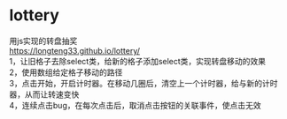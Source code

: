 # lottery
用js实现的转盘抽奖<br>
https://longteng33.github.io/lottery/<br>
1，让旧格子去除select类，给新的格子添加select类，实现转盘移动的效果<br>
2，使用数组给定格子移动的路径<br>
3，点击开始，开启计时器。在移动几圈后，清空上一个计时器，给与新的计时器，从而让转速变快<br>
4，连续点击bug，在每次点击后，取消点击按钮的关联事件，使点击无效<br>

